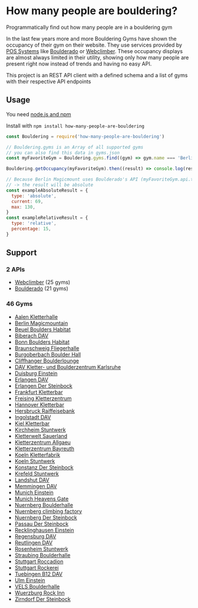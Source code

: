 # How many people are bouldering?

Programmatically find out how many people are in a bouldering gym

In the last few years more and more Bouldering Gyms have shown the occupancy of their gym on their website.
They use services provided by [POS Systems](https://en.wikipedia.org/wiki/Point_of_sale) like [Boulderado](https://boulderadosoftware.bitrix24.site/boulderado.software) or [Webclimber](https://www.freeclimber-kassensystem.de). These occupancy displays are almost always limited in their utility, showing only how many people are present right now instead of trends and having no easy API.

This project is an REST API client with a defined schema and a list of gyms with their respective API endpoints

## Usage

You need [node.js and npm](https://docs.npmjs.com/downloading-and-installing-node-js-and-npm)

Install with `npm install how-many-people-are-bouldering`

```js
const Bouldering = require('how-many-people-are-bouldering')

// Bouldering.gyms is an Array of all supported gyms
// you can also find this data in gyms.json
const myFavoriteGym = Bouldering.gyms.find((gym) => gym.name === 'Berlin Magicmountain')

Bouldering.getOccupancy(myFavoriteGym).then((result) => console.log(result))

// Because Berlin Magicmount uses Boulderado's API (myFavoriteGym.api.type === 'boulderado')
// -> the result will be absolute
const exampleAbsoluteResult = {
  type: 'absolute',
  current: 69,
  max: 130,
}
const exampleRelativeResult = {
  type: 'relative',
  percentage: 15,
}
```

## Support

### 2 APIs

- [Webclimber](src/apis/webclimber.ts) (25 gyms)
- [Boulderado](src/apis/boulderado.ts) (21 gyms)

### 46 Gyms

- [Aalen Kletterhalle](https://kletterhalle-aalen.de)
- [Berlin Magicmountain](https://www.magicmountain.de)
- [Beuel Boulders Habitat](https://www.bouldershabitat.de)
- [Biberach DAV](https://www.sparkassen-dome-biberach.de)
- [Bonn Boulders Habitat](https://www.bouldershabitat.de)
- [Braunschweig Fliegerhalle](https://www.fliegerhalle-bs.de)
- [Burgoberbach Boulder Hall](https://boulderhall.de)
- [Cliffhanger Boulderlounge](https://www.cliffhanger-berlin.de)
- [DAV Kletter- und Boulderzentrum Karlsruhe](https://alpenverein-karlsruhe.de/kletterzentrum)
- [Duisburg Einstein](https://duisburg.einstein-boulder.com)
- [Erlangen DAV](https://www.kletter-und-vereinszentrum.de)
- [Erlangen Der Steinbock](https://www.dersteinbock-erlangen.de)
- [Frankfurt Kletterbar](https://kletterbar-offenbach.de)
- [Freising Kletterzentrum](https://www.kletterzentrum-freising.de)
- [Hannover Kletterbar](https://kletterbar-hannover.de)
- [Hersbruck Raiffeisebank](https://www.raiffeisenbank-kletterwelt.de)
- [Ingolstadt DAV](https://www.dav-ringsee.de)
- [Kiel Kletterbar](https://kletterbar-kiel.de)
- [Kirchheim Stuntwerk](https://stuntwerk-kirchheim.de)
- [Kletterwelt Sauerland](https://www.kletterwelt-sauerland.de)
- [Kletterzentrum Allgaeu](https://alpenverein-fuessen.de/kletterzentrum-allgaeu)
- [Kletterzentrum Bayreuth](https://kletterzentrum-bayreuth.de)
- [Koeln Kletterfabrik](https://www.kletterfabrik.koeln)
- [Koeln Stuntwerk](https://stuntwerk-koeln.de)
- [Konstanz Der Steinbock](https://www.dersteinbock-konstanz.de)
- [Krefeld Stuntwerk](https://stuntwerk-krefeld.de)
- [Landshut DAV](https://www.kletterzentrum-landshut.de)
- [Memmingen DAV](https://boulderhalle-memmingen.de)
- [Munich Einstein](https://muenchen.einstein-boulder.com)
- [Munich Heavens Gate](https://www.heavensgate-muc.de)
- [Nuernberg Boulderhalle](https://www.boulderhalle-e4.de)
- [Nuernberg climbing factory](https://climbing-factory.de/startseite.html)
- [Nuernberg Der Steinbock](https://www.dersteinbock-nuernberg.de)
- [Passau Der Steinbock](https://www.dersteinbock-passau.de)
- [Recklinghausen Einstein](https://recklinghausen.einstein-boulder.com)
- [Regensburg DAV](https://www.kletterzentrum-regensburg.de)
- [Reutlingen DAV](https://www.kletterzentrum-reutlingen.de)
- [Rosenheim Stuntwerk](https://stuntwerk-rosenheim.de)
- [Straubing Boulderhalle](https://www.boulderhalle-straubing.de)
- [Stuttgart Roccadion](https://roccadion.de)
- [Stuttgart Rockerei](https://rockerei-stuttgart.de)
- [Tuebingen B12 DAV](https://b12-tuebingen.de)
- [Ulm Einstein](https://ulm.einstein-boulder.com)
- [VELS Boulderhalle](https://vels-stuttgart.de)
- [Wuerzburg Rock Inn](https://rockinn-wuerzburg.de)
- [Zirndorf Der Steinbock](https://www.dersteinbock-zirndorf.de)
